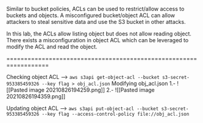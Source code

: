 Similar to bucket policies, ACLs can be used to restrict/allow access to buckets and objects. A misconfigured bucket/object ACL can allow attackers to steal sensitive data and use the S3 bucket in other attacks.

In this lab, the ACLs allow listing object but does not allow reading object. There exists a misconfiguration in object ACL which can be leveraged to modify the ACL and read the object.

==================================================================

Checking object ACL --> `aws s3api get-object-acl --bucket s3-secret-953385459326 --key flag > obj_acl.json`
Modifying obj_acl.json 
1.- ![[Pasted image 20210826194259.png]]
2.- ![[Pasted image 20210826194359.png]]

Updating object ACL --> `aws s3api put-object-acl --bucket s3-secret-953385459326 --key flag --access-control-policy file://obj_acl.json`

